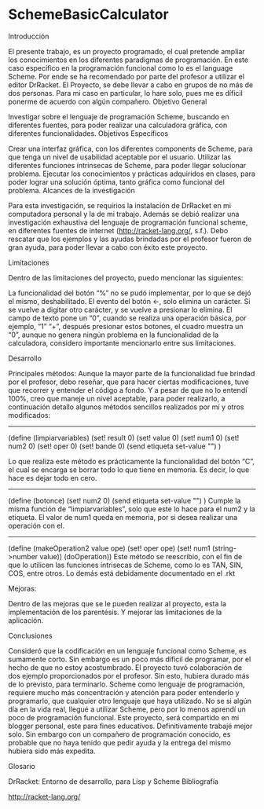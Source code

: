 # SchemeBasicCalculator

Introducción

El presente trabajo, es un proyecto programado, el cual pretende ampliar los conocimientos en los diferentes paradigmas de programación. En este caso específico en la programación funcional como lo es el language Scheme. Por ende se ha recomendado por parte del profesor a utilizar el editor DrRacket.
El Proyecto, se debe llevar a cabo en grupos de no más de dos personas. Para mi caso en particular, lo hare solo, pues me es díficil ponerme de acuerdo con algún compañero.
Objetivo General

Investigar sobre el lenguaje de programación Scheme, buscando en diferentes fuentes, para poder realizar una calculadora gráfica, con diferentes funcionalidades.
Objetivos Específicos

Crear una interfaz gráfica, con los diferentes components de Scheme, para que tenga un nivel de usabilidad aceptable por el usuario.
Utilizar las diferentes funciones íntrinsecas de Scheme, para poder llegar solucionar problema.
Ejecutar los conocimientos y prácticas adquiridos en clases, para poder lograr una solución óptima, tanto gráfica como funcional del problema.
Alcances de la investigación

Para esta investigación, se requirios la instalación de DrRacket en mi computadora personal y la de mi trabajo. Además se debió realizar una investigación exhaustiva del lenguaje de programación funcional scheme, en diferentes fuentes de internet (http://racket-lang.org/, s.f.). Debo rescatar que los ejemplos y las ayudas brindadas por el profesor fueron de gran ayuda, para poder llevar a cabo con éxito este proyecto.


Limitaciones

Dentro de las limitaciones del proyecto, puedo mencionar las siguientes:

La funcionalidad del botón “%” no se pudó implementar, por lo que se dejó el mismo, deshabilitado.
El evento del botón <-, solo elimina un carácter. Si se vuelve a digitar otro carácter, y se vuelve a presionar lo elimina.
El campo de texto pone un “0”, cuando se realiza una operación básica, por ejemplo, “1” “+”, después presionar estos botones, el cuadro muestra un “0”, aunque no genera ningún problema en la funcionalidad de la calculadora, considero importante mencionarlo entre sus limitaciones.

Desarrollo

Principales métodos:
Aunque la mayor parte de la funcionalidad fue brindad por el profesor, debo reseñar, que para hacer ciertas modificaciones, tuve que recorrer y entender el código a fondo. Y a pesar de que no lo entendí 100%, creo que maneje un nivel aceptable, para poder realizarlo, a continuación detallo algunos métodos sencillos realizados por mí y otros modificados:
_______________________________________________________________

(define (limpiarvariables)
(set! result 0)
(set! value 0)
(set! num1 0)
(set! num2 0)
(set! oper 0)
(set! bande 0)
(send etiqueta set-value "")
)


Lo que realiza este método es prácticamente la funcionalidad del botón “C”, el cual se encarga se borrar todo lo que tiene en memoria. Es decir, lo que hace es dejar todo en cero.
_______________________________________________________________
(define (botonce)
(set! num2 0)
(send etiqueta set-value "")
)
Cumple la misma función de “limpiarvariables”, solo que este lo hace para el num2 y la etiqueta. El valor de num1 queda en memoria, por si desea realizar una operación con el.

_______________________________________________________________

(define (makeOperation2 value ope)
(set! oper ope)
(set! num1 (string->number value))
(doOperation))
Este método se reescribio, con el fin de que lo utilicen las funciones íntrisecas de Scheme, como lo es TAN, SIN, COS, entre otros.
Lo demás está debidamente documentado en el .rkt

Mejoras:

Dentro de las mejoras que se le pueden realizar al proyecto, esta la implementación de los parentésis. Y mejorar las limitaciones de la aplicación.


Conclusiones

Consideró que la codificación en un lenguaje funcional como Scheme, es sumamente corto. Sin embargo es un poco más díficil de programar, por el hecho de que no estoy acostumbrado.
El proyecto tuvó colaboración de dos ejemplo proporcionados por el profesor. Sin esto, hubiera durado más de lo previsto, para terminarlo.
Scheme como lenguaje de programación, requiere mucho más concentración y atención para poder entenderlo y programarlo, que cualquier otro lenguaje que haya utilizado.
No se si algún día en la vida real, llegué a utilizar Scheme, pero por lo menos aprendí un poco de programación funcional.
Este proyecto, será compartido en mi blogger personal, este para fines educativos.
Definitivamente trabajé mejor solo. Sin embargo con un compañero de programación conocido, es probable que no haya tenido que pedir ayuda y la entrega del mismo hubiera sido más expedita.

Glosario

DrRacket: Entorno de desarrollo, para Lisp y Scheme
Bibliografía

http://racket-lang.org/
